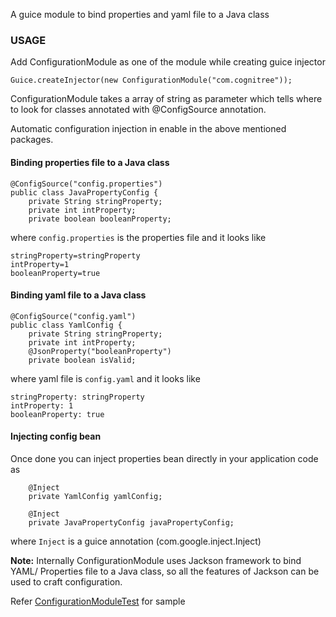A guice module to bind properties and yaml file to a Java class

### USAGE

Add ConfigurationModule as one of the module while creating guice injector

```
Guice.createInjector(new ConfigurationModule("com.cognitree"));
```

ConfigurationModule takes a array of string as parameter which tells where to look for classes annotated with @ConfigSource annotation.

Automatic configuration injection in enable in the above mentioned packages.

#### Binding properties file to a Java class

```
@ConfigSource("config.properties")
public class JavaPropertyConfig {
    private String stringProperty;
    private int intProperty;
    private boolean booleanProperty;
```

where `config.properties` is the properties file and it looks like

```
stringProperty=stringProperty
intProperty=1
booleanProperty=true
```

#### Binding yaml file to a Java class

```
@ConfigSource("config.yaml")
public class YamlConfig {
    private String stringProperty;
    private int intProperty;
    @JsonProperty("booleanProperty")
    private boolean isValid;
```

where yaml file is `config.yaml` and it looks like

```
stringProperty: stringProperty
intProperty: 1
booleanProperty: true
```

#### Injecting config bean 

Once done you can inject properties bean directly in your application code as
```
    @Inject
    private YamlConfig yamlConfig;

    @Inject
    private JavaPropertyConfig javaPropertyConfig;

```
where `Inject` is a guice annotation (com.google.inject.Inject)

**Note:** Internally ConfigurationModule uses Jackson framework to bind YAML/ Properties file to a Java class, so all the features of Jackson can be used to craft configuration.

Refer [ConfigurationModuleTest](src/test/java/com/cognitree/inject/config/ConfigurationModuleTest.java) for sample